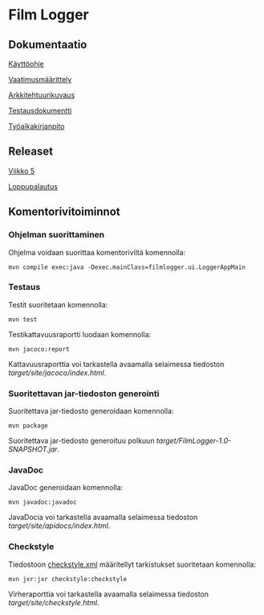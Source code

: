 # Film Logger

## Dokumentaatio

[Käyttöohje](https://github.com/emmalait/FilmLogger/blob/master/dokumentaatio/kayttoohje.md)

[Vaatimusmäärittely](https://github.com/emmalait/FilmLogger/blob/master/dokumentaatio/vaatimusmaarittely.md)

[Arkkitehtuurikuvaus](https://github.com/emmalait/FilmLogger/blob/master/dokumentaatio/arkkitehtuuri.md)

[Testausdokumentti](https://github.com/emmalait/FilmLogger/blob/master/dokumentaatio/testaus.md)

[Työaikakirjanpito](https://github.com/emmalait/FilmLogger/blob/master/dokumentaatio/tyoaikakirjanpito.md)

## Releaset
[Viikko 5](https://github.com/emmalait/FilmLogger/releases/tag/viikko5)

[Loppupalautus](https://github.com/emmalait/FilmLogger/releases/tag/loppupalautus)

## Komentorivitoiminnot

### Ohjelman suorittaminen

Ohjelma voidaan suorittaa komentoriviltä komennolla:

```
mvn compile exec:java -Dexec.mainClass=filmlogger.ui.LoggerAppMain
```


### Testaus
Testit suoritetaan komennolla:

```
mvn test
```

Testikattavuusraportti luodaan komennolla:

```
mvn jacoco:report
```

Kattavuusraporttia voi tarkastella avaamalla selaimessa tiedoston *target/site/jacoco/index.html*.

### Suoritettavan jar-tiedoston generointi
Suoritettava jar-tiedosto generoidaan komennolla:

```
mvn package
```

Suoritettava jar-tiedosto generoituu polkuun *target/FilmLogger-1.0-SNAPSHOT.jar*.

### JavaDoc
JavaDoc generoidaan komennolla:

```
mvn javadoc:javadoc
```

JavaDocia voi tarkastella avaamalla selaimessa tiedoston *target/site/apidocs/index.html*.

### Checkstyle
Tiedostoon [checkstyle.xml](https://github.com/emmalait/FilmLogger/blob/master/checkstyle.xml) määritellyt tarkistukset suoritetaan komennolla:

```
mvn jxr:jxr checkstyle:checkstyle
```

Virheraporttia voi tarkastella avaamalla selaimessa tiedoston *target/site/checkstyle.html*.
